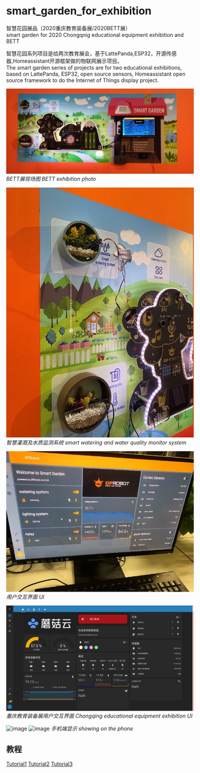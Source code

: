# smart_garden_for_exhibition

智慧花园展品（2020重庆教育装备展/2020BETT展）  
smart garden for 2020 Chongqnig educational equipment exhibition and BETT

智慧花园系列项目是给两次教育展会，基于LattePanda,ESP32，开源传感器,Homeassistant开源框架做的物联网展示项目。    
The smart garden series of projects are for two educational exhibitions, based on LattePanda, ESP32, open source sensors, Homeassistant open source framework to do the Internet of Things display project.

![image](https://github.com/xuegangxiao0117/smart_garden_for_exhibition/blob/master/images/bettpic1.jpg)  
*BETT展现场图 BETT exhibition photo*

![image](https://github.com/xuegangxiao0117/smart_garden_for_exhibition/blob/master/images/bettpic2.jpg)   
*智慧灌溉及水质监测系统  smart watering and water quality monitor system*


![image](https://github.com/xuegangxiao0117/smart_garden_for_exhibition/blob/master/images/bettpic3.jpg)   
*用户交互界面  UI*

![image](https://github.com/xuegangxiao0117/smart_garden_for_exhibition/blob/master/images/chongqingEEE1.png)
*重庆教育装备展用户交互界面  Chongqing educational equipment exhibition UI*

![image]((https://github.com/xuegangxiao0117/smart_garden_for_exhibition/blob/master/images/chongqingEEE.png))
![image]((https://github.com/xuegangxiao0117/smart_garden_for_exhibition/blob/master/images/chongqingEEE2.png))
*手机端显示 showing on the phone*

## 教程
[Tutorial1](community.dfrobot.com/makelog-308337.html)
[Tutorial2](community.dfrobot.com/makelog-308338.html)
[Tutorial3](community.dfrobot.com/makelog-308339.html)
